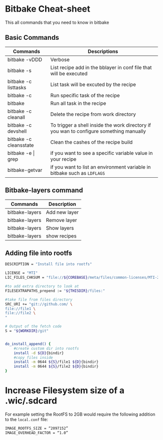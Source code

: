 # Bitbake Cheat-sheet

This all commands that you need to know in bitbake

## Basic Commands

| Commands                                      | Descriptions                                                 |
| --------------------------------------------- | ------------------------------------------------------------ |
| bitbake -vDDD   <your-recipe>                 | Verbose                                                      |
| bitbake -s                                    | List recipe add in the bblayer in conf file that will be executed |
| bitbake -c listtasks   <recipe>               | List task will be excuted by the recipe                      |
| bitbake -c   <your-task your-recipe>          | Run specific task of the recipe                              |
| bitbake  <recipe>                             | Run all task in the recipe                                   |
| bitbake -c cleanall  <recipe>                 | Delete the recipe from work directory                        |
| bitbake -c devshell   <recipe>                | To trigger a shell inside the work directory if you wan to configure something manually |
| bitbake -c cleansstate  <recipe>              | Clean the cashes of the recipe build                         |
| bitbake -e  <recipe> \| grep  <variable-name> | if you want to see a specific variable value in your recipe  |
| bitbake-getvar  <env-variable-bitbake>        | if you want to list an environment variable in bitbake such as `LDFLAGS` |



## Bitbake-layers command

| Commands                        | Description   |
| ------------------------------- | ------------- |
| bitbake-layers   <add-layer>    | Add new layer |
| bitbake-layers   <remove-layer> | Remove layer  |
| bitbake-layers   <show-layers>  | Show layers   |
| bitbake-layers   <show-recipes> | show recipes  |



## Adding file into rootfs

```bash
DESCRIPTION = "Install file into rootfs"

LICENSE = "MTI"
LIC_FILES_CHKSUM = "file://${COREBASE}/meta/files/common-licenses/MTI-2.0;md5=0835ade698e0bcf8506ecda2f7b4f302"

#to add extra directory to look at
FILESEXTRAPATHS_prepend := "${THISDIR}/files:" 

#take file from files directory
SRC_URI += "git://github.com/ \
file://file1 \
file://file2 \
"

# Output of the fetch code
S = "${WORKDIR}/git"


do_install_append() {
    #create custom dir into rootfs
    install -d ${D}{bindir}
    #copy files inside
    install -m 0644 ${S}/file1 ${D}{bindir}
    install -m 0644 ${S}/file2 ${D}{bindir}
}
```



# Increase Filesystem size of a .wic/.sdcard

For example setting the RootFS to 2GB would require the following addition to the `local.conf` file:

```bash
IMAGE_ROOTFS_SIZE = “2097152”
IMAGE_OVERHEAD_FACTOR = “1.0”
```